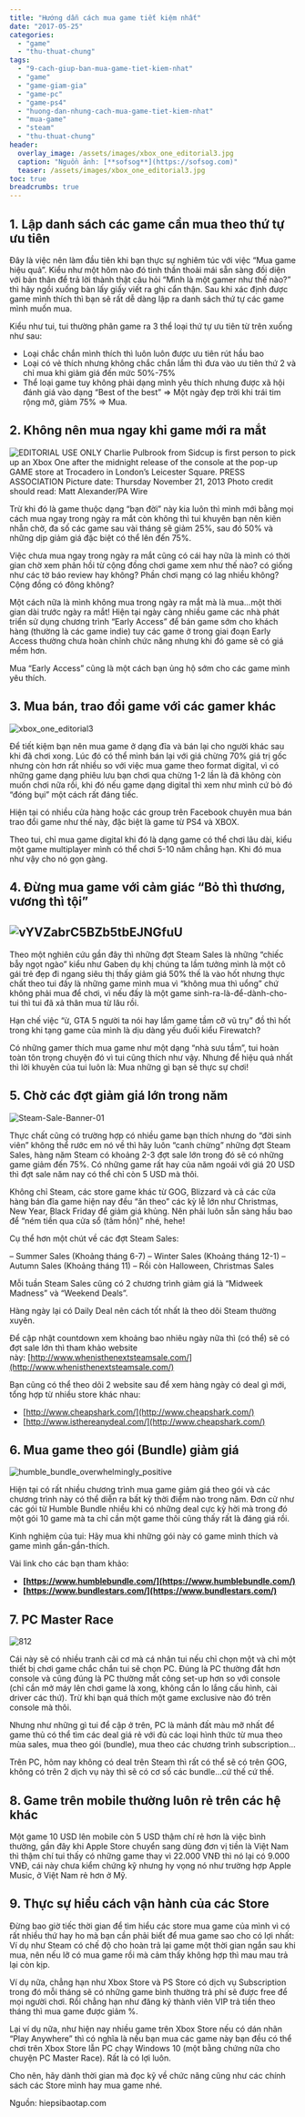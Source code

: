 ```yaml
---
title: "Hướng dẫn cách mua game tiết kiệm nhất"
date: "2017-05-25"
categories: 
  - "game"
  - "thu-thuat-chung"
tags: 
  - "9-cach-giup-ban-mua-game-tiet-kiem-nhat"
  - "game"
  - "game-giam-gia"
  - "game-pc"
  - "game-ps4"
  - "huong-dan-nhung-cach-mua-game-tiet-kiem-nhat"
  - "mua-game"
  - "steam"
  - "thu-thuat-chung"
header:
  overlay_image: /assets/images/xbox_one_editorial3.jpg
  caption: "Nguồn ảnh: [**sofsog**](https://sofsog.com)" 
  teaser: /assets/images/xbox_one_editorial3.jpg
toc: true
breadcrumbs: true
---
```


## 1. Lập danh sách các game cần mua theo thứ tự ưu tiên

Đây là việc nên làm đầu tiên khi bạn thực sự nghiêm túc với việc “Mua game hiệu quả”. Kiểu như một hôm nào đó tinh thần thoải mái sẵn sàng đối diện với bản thân để trả lời thành thật câu hỏi “Mình là một gamer như thế nào?” thì hãy ngồi xuống bàn lấy giấy viết ra ghi cẩn thận. Sau khi xác định được game mình thích thì bạn sẽ rất dễ dàng lập ra danh sách thứ tự các game mình muốn mua.

Kiểu như tui, tui thường phân game ra 3 thể loại thứ tự ưu tiên từ trên xuống như sau:

- Loại chắc chắn mình thích thì luôn luôn được ưu tiên rút hầu bao
- Loại có vẻ thích nhưng không chắc chắn lắm thì đưa vào ưu tiên thứ 2 và chỉ mua khi giảm giá đến mức 50%-75%
- Thể loại game tuy không phải dạng mình yêu thích nhưng được xã hội đánh giá vào dạng “Best of the best” => Một ngày đẹp trời khi trái tim rộng mở, giảm 75% => Mua.

## 2\. Không nên mua ngay khi game mới ra mắt

![EDITORIAL USE ONLY Charlie Pulbrook from Sidcup is first person to pick up an Xbox One after the midnight release of the console at the pop-up GAME store at Trocadero in London’s Leicester Square. PRESS ASSOCIATION Picture date: Thursday November 21, 2013 Photo credit should read: Matt Alexander/PA Wire](/assets/images/XboxLaunch-2.jpg)

Trừ khi đó là game thuộc dạng “bạn đời” này kia luôn thì mình mới bằng mọi cách mua ngay trong ngày ra mắt còn không thì tui khuyên bạn nên kiên nhẫn chờ, đa số các game sau vài tháng sẽ giảm 25%, sau đó 50% và những dịp giảm giá đặc biệt có thể lên đến 75%.

Việc chưa mua ngay trong ngày ra mắt cũng có cái hay nữa là mình có thời gian chờ xem phản hồi từ cộng đồng chơi game xem như thế nào? có giống như các tờ báo review hay không? Phần chơi mạng có lag nhiều không? Cộng đồng có đông không?

Một cách nữa là mình không mua trong ngày ra mắt mà là mua…một thời gian dài trước ngày ra mắt! Hiện tại ngày càng nhiều game các nhà phát triển sử dụng chương trình “Early Access” để bán game sớm cho khách hàng (thường là các game indie) tuy các game ở trong giai đoạn Early Access thường chưa hoàn chỉnh chức năng nhưng khi đó game sẽ có giá mềm hơn.

Mua “Early Access” cũng là một cách bạn ủng hộ sớm cho các game mình yêu thích.

## 3. Mua bán, trao đổi game với các gamer khác

![xbox_one_editorial3](/assets/images/xbox_one_editorial3.jpg)

Để tiết kiệm bạn nên mua game ở dạng đĩa và bán lại cho người khác sau khi đã chơi xong. Lúc đó có thể mình bán lại với giá chừng 70% giá trị gốc nhưng còn hơn rất nhiều so với việc mua game theo format digital, vì có những game dạng phiêu lưu bạn chơi qua chừng 1-2 lần là đã không còn muốn chơi nữa rồi, khi đó nếu game dạng digital thì xem như mình cứ bỏ đó “đóng bụi” một cách rất đáng tiếc.

Hiện tại có nhiều cửa hàng hoặc các group trên Facebook chuyên mua bán trao đổi game như thế này, đặc biệt là game từ PS4 và XBOX.

Theo tui, chỉ mua game digital khi đó là dạng game có thể chơi lâu dài, kiểu một game multiplayer mình có thể chơi 5-10 năm chẳng hạn. Khi đó mua như vậy cho nó gọn gàng.

## 4\. Đừng mua game với cảm giác “Bỏ thì thương, vương thì tội”

## ![vYVZabrC5BZb5tbEJNGfuU](/assets/images/vYVZabrC5BZb5tbEJNGfuU.jpeg)

Theo một nghiên cứu gần đây thì những đợt Steam Sales là những “chiếc bẫy ngọt ngào” kiểu như Gaben dụ khị chúng ta lầm tưởng mình là một cô gái trẻ đẹp đi ngang siêu thị thấy giảm giá 50% thế là vào hốt nhưng thực chất theo tui đấy là những game mình mua vì “không mua thì uổng” chứ không phải mua để chơi, vì nếu đấy là một game sinh-ra-là-để-dành-cho-tui thì tui đã xả thân mua từ lâu rồi.

Hạn chế việc “ừ, GTA 5 người ta nói hay lắm game tầm cỡ vũ trụ” đồ thì hốt trong khi tạng game của mình là dịu dàng yếu đuối kiểu Firewatch?

Có những gamer thích mua game như một dạng “nhà sưu tầm”, tui hoàn toàn tôn trọng chuyện đó vì tui cũng thích như vậy. Nhưng để hiệu quả nhất thì lời khuyên của tui luôn là: Mua những gì bạn sẽ thực sự chơi!

## 5\. Chờ các đợt giảm giá lớn trong năm

![Steam-Sale-Banner-01](/assets/images/Steam-Sale-Banner-01.jpg)

Thực chất cũng có trường hợp có nhiều game bạn thích nhưng do “đời sinh viên” không thể rước em nó về thì hãy luôn “canh chừng” những đợt Steam Sales, hàng năm Steam có khoảng 2-3 đợt sale lớn trong đó sẽ có những game giảm đến 75%. Có những game rất hay của năm ngoái với giá 20 USD thì đợt sale năm nay có thể chỉ còn 5 USD mà thôi.

Không chỉ Steam, các store game khác từ GOG, Blizzard và cả các cửa hàng bán đĩa game hiện nay đều “ăn theo” các kỳ lễ lớn như Christmas, New Year, Black Friday để giảm giá khủng. Nên phải luôn sẵn sàng hầu bao để “ném tiền qua cửa sổ (tâm hồn)” nhé, hehe!

Cụ thể hơn một chút về các đợt Steam Sales:

– Summer Sales (Khoảng tháng 6-7) – Winter Sales (Khoảng tháng 12-1) – Autumn Sales (Khoảng tháng 11) – Rồi còn Halloween, Christmas Sales

Mỗi tuần Steam Sales cũng có 2 chương trình giảm giá là “Midweek Madness” và “Weekend Deals”.

Hàng ngày lại có Daily Deal nên cách tốt nhất là theo dõi Steam thường xuyên.

Để cập nhật countdown xem khoảng bao nhiêu ngày nữa thì (có thể) sẽ có đợt sale lớn thì tham khảo website này: [http://www.whenisthenextsteamsale.com/](http://www.whenisthenextsteamsale.com/)

Bạn cũng có thể theo dõi 2 website sau để xem hàng ngày có deal gì mới, tổng hợp từ nhiều store khác nhau:

- [http://www.cheapshark.com/](http://www.cheapshark.com/)
- [http://www.isthereanydeal.com/](http://www.cheapshark.com/)

## 6\. Mua game theo gói (Bundle) giảm giá

![humble_bundle_overwhelmingly_positive](/assets/images/humble_bundle_overwhelmingly_positive.jpg)

Hiện tại có rất nhiều chương trình mua game giảm giá theo gói và các chương trình này có thể diễn ra bất kỳ thời điểm nào trong năm. Đơn cử như các gói từ Humble Bundle nhiều khi có những deal cực kỳ hời mà trong đó một gói 10 game mà ta chỉ cần một game thôi cũng thấy rất là đáng giá rồi.

Kinh nghiệm của tui: Hãy mua khi những gói này có game mình thích và game mình gần-gần-thích.

Vài link cho các bạn tham khảo:

- **[https://www.humblebundle.com/](https://www.humblebundle.com/)**
- **[https://www.bundlestars.com/](https://www.bundlestars.com/)**

## 7\. PC Master Race

![812](/assets/images/812.jpg)

Cái này sẽ có nhiều tranh cãi cơ mà cá nhân tui nếu chỉ chọn một và chỉ một thiết bị chơi game chắc chắn tui sẽ chọn PC. Đúng là PC thường đắt hơn console và cũng đúng là PC thường mất công set-up hơn so với console (chỉ cần mở máy lên chơi game là xong, không cần lo lắng cấu hình, cài driver các thứ). Trừ khi bạn quá thích một game exclusive nào đó trên console mà thôi.

Nhưng như những gì tui để cập ở trên, PC là mảnh đất màu mỡ nhất để game thủ có thể tìm các deal giá rẻ với đủ các loại hình thức từ mua theo mùa sales, mua theo gói (bundle), mua theo các chương trình subscription…

Trên PC, hôm nay không có deal trên Steam thì rất có thể sẽ có trên GOG, không có trên 2 dịch vụ này thì sẽ có cơ số các bundle…cứ thế cứ thế.

## 8\. Game trên mobile thường luôn rẻ trên các hệ khác

Một game 10 USD lên mobile còn 5 USD thậm chí rẻ hơn là việc bình thường, gần đây khi Apple Store chuyển sang dùng đơn vị tiền là Việt Nam thì thậm chí tui thấy có những game thay vì 22.000 VNĐ thì nó lại có 9.000 VNĐ, cái này chưa kiểm chứng kỹ nhưng hy vọng nó như trường hợp Apple Music, ở Việt Nam rẻ hơn ở Mỹ.

## 9\. Thực sự hiểu cách vận hành của các Store

Đừng bao giờ tiếc thời gian để tìm hiểu các store mua game của mình vì có rất nhiều thứ hay ho mà bạn cần phải biết để mua game sao cho có lợi nhất: Ví dụ như Steam có chế độ cho hoàn trả lại game một thời gian ngắn sau khi mua, nên nếu lỡ có mua game rồi mà cảm thấy không hợp thì mau mau trả lại còn kịp.

Ví dụ nữa, chẳng hạn như Xbox Store và PS Store có dịch vụ Subscription trong đó mỗi tháng sẽ có những game bình thường trả phí sẽ được free để mọi người chơi. Rồi chẳng hạn như đăng ký thành viên VIP trả tiền theo tháng thì mua game được giảm %.

Lại ví dụ nữa, như hiện nay nhiều game trên Xbox Store nếu có dán nhãn “Play Anywhere” thì có nghĩa là nếu bạn mua các game này bạn đều có thể chơi trên Xbox Store lẫn PC chạy Windows 10 (một bằng chứng nữa cho chuyện PC Master Race). Rất là có lợi luôn.

Cho nên, hãy dành thời gian mà đọc kỹ về chức năng cũng như các chính sách các Store mình hay mua game nhé.

Nguồn: hiepsibaotap.com
